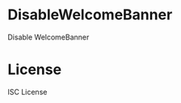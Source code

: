 DisableWelcomeBanner
====================

Disable WelcomeBanner

License
====================
ISC License
